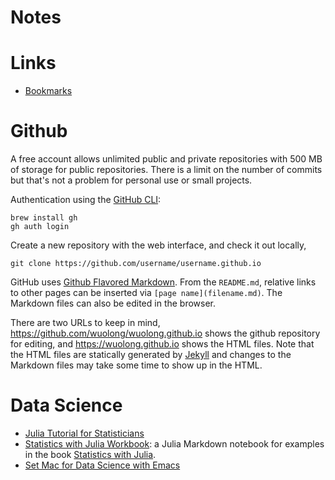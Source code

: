 Notes
=====

# Links

- [Bookmarks](./bookmarks.md)

# Github

A free account allows unlimited public and private repositories with 500 MB of storage for public repositories. There is a limit on the number of commits but that's not a problem for personal use or small projects.

Authentication using the [GitHub CLI](https://docs.github.com/en/github-cli/github-cli/quickstart): 

``` shell
brew install gh
gh auth login
```

Create a new repository with the web interface, and check it out locally,

``` shell
git clone https://github.com/username/username.github.io 
```

GitHub uses [Github Flavored Markdown](https://github.github.com/gfm/). From the `README.md`, relative links to other pages can be inserted via `[page name](filename.md)`. The Markdown files can also be edited in the browser.

There are two URLs to keep in mind, https://github.com/wuolong/wuolong.github.io shows the github repository for
editing, and https://wuolong.github.io shows the HTML files. Note that the HTML files are statically generated by
[Jekyll](https://jekyllrb.com) and changes to the Markdown files may take some time to show up in the HTML.

# Data Science

- [Julia Tutorial for Statisticians](./notes/juliar.html)
- [Statistics with Julia Workbook](./notes/statjulia.md): a Julia Markdown notebook for examples in the book [Statistics with Julia](<https://statisticswithjulia.org>).
- [Set Mac for Data Science with Emacs](mac-emacs-data.md)

